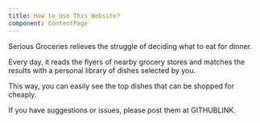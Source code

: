 ```yaml
---
title: How to Use This Website?
component: ContentPage
---
```


Serious Groceries relieves the struggle of deciding what to eat for dinner.

Every day, it reads the flyers of nearby grocery stores and matches the results with
a personal library of dishes selected by you.

This way, you can easily see the top dishes that can be shopped for cheaply.

If you have suggestions or issues, please post them at GITHUBLINK.
